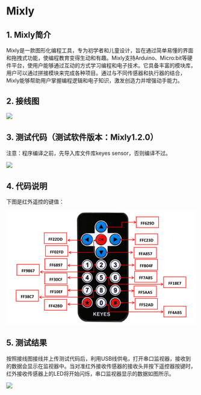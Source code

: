 # Mixly


## 1. Mixly简介  

Mixly是一款图形化编程工具，专为初学者和儿童设计，旨在通过简单易懂的界面和拖拽式功能，使编程教育变得生动和有趣。Mixly支持Arduino、Micro:bit等硬件平台，使用户能够通过互动的方式学习编程和电子技术。它具备丰富的模块库，用户可以通过拼接模块来完成各种项目。通过与不同传感器和执行器的结合，Mixly能够帮助用户掌握编程逻辑和电子知识，激发创造力并增强动手能力。  

## 2. 接线图  

![](media/f97587ced1c2fcc2aae424f833a99498.png)  

## 3. 测试代码（测试软件版本：Mixly1.2.0）  

注意：程序编译之前，先导入库文件库keyes sensor，否则编译不过。  

![](media/1a677726347ec7eda3aaed3904ffacf0.png)  

## 4. 代码说明  

下图是红外遥控的键值：  

![](media/a958f197b17d1b147340419615e0e40c.png)  

## 5. 测试结果  

按照接线图接线并上传测试代码后，利用USB线供电，打开串口监视器，接收到的数据会显示在监视器中。当对准红外接收传感器的接收头并按下遥控器按键时，红外接收传感器上的LED将开始闪烁，串口监视器显示的数据如图所示。  

![](media/4e274e70dcd223ba41cc7c30db19dce9.png)




